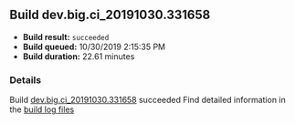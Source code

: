 ## Build dev.big.ci_20191030.331658
- **Build result:** `succeeded`
- **Build queued:** 10/30/2019 2:15:35 PM
- **Build duration:** 22.61 minutes
### Details
Build [dev.big.ci_20191030.331658](https://winappstudio.visualstudio.com/web/build.aspx?pcguid=a4ef43be-68ce-4195-a619-079b4d9834c2&builduri=vstfs%3a%2f%2f%2fBuild%2fBuild%2f31658) succeeded
Find detailed information in the [build log files]()
